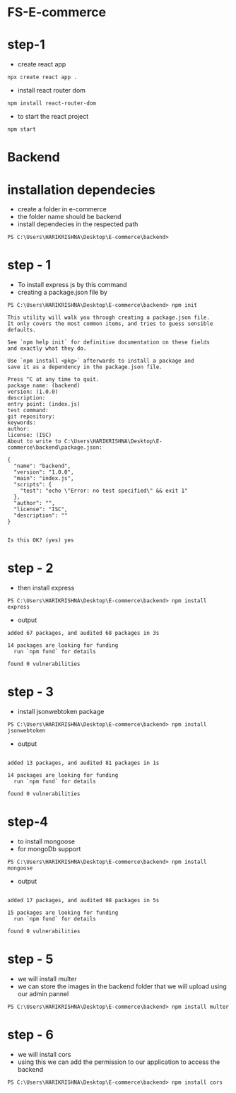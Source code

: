 # FS-E-commerce
# step-1
* create react app
```
npx create react app .
```
* install react router dom
```
npm install react-router-dom
```
* to start the react project
```
npm start
```
# Backend
# installation dependecies
* create a folder in e-commerce
* the folder name should be backend
* install dependecies in the respected path
```
PS C:\Users\HARIKRISHNA\Desktop\E-commerce\backend>
```
# step - 1
* To install express js by this command
* creating a package.json file by
```
PS C:\Users\HARIKRISHNA\Desktop\E-commerce\backend> npm init
```
```
This utility will walk you through creating a package.json file.
It only covers the most common items, and tries to guess sensible defaults.

See `npm help init` for definitive documentation on these fields
and exactly what they do.

Use `npm install <pkg>` afterwards to install a package and
save it as a dependency in the package.json file.

Press ^C at any time to quit.
package name: (backend)
version: (1.0.0)
description:
entry point: (index.js)
test command:
git repository:
keywords:
author:
license: (ISC)
About to write to C:\Users\HARIKRISHNA\Desktop\E-commerce\backend\package.json:

{
  "name": "backend",
  "version": "1.0.0",
  "main": "index.js",
  "scripts": {
    "test": "echo \"Error: no test specified\" && exit 1"
  },
  "author": "",
  "license": "ISC",
  "description": ""
}


Is this OK? (yes) yes
```
# step - 2
* then install express
```
PS C:\Users\HARIKRISHNA\Desktop\E-commerce\backend> npm install express
```
* output
```
added 67 packages, and audited 68 packages in 3s

14 packages are looking for funding
  run `npm fund` for details

found 0 vulnerabilities
```
# step - 3
* install jsonwebtoken package
```
PS C:\Users\HARIKRISHNA\Desktop\E-commerce\backend> npm install jsonwebtoken
```
* output
```

added 13 packages, and audited 81 packages in 1s

14 packages are looking for funding
  run `npm fund` for details

found 0 vulnerabilities
```
# step-4
* to install mongoose
* for mongoDb support
```
PS C:\Users\HARIKRISHNA\Desktop\E-commerce\backend> npm install mongoose
```
* output
```

added 17 packages, and audited 98 packages in 5s

15 packages are looking for funding
  run `npm fund` for details

found 0 vulnerabilities
```
# step - 5
* we will install multer
* we can store the images in the backend folder that we will upload using our admin pannel
```
PS C:\Users\HARIKRISHNA\Desktop\E-commerce\backend> npm install multer
```
# step - 6
* we will install cors
* using this we can add the permission to our application to access the backend
```
PS C:\Users\HARIKRISHNA\Desktop\E-commerce\backend> npm install cors
``` 

